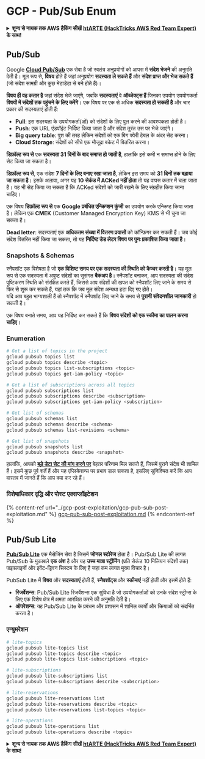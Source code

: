 # GCP - Pub/Sub Enum

<details>

<summary><strong>शून्य से नायक तक AWS हैकिंग सीखें</strong> <a href="https://training.hacktricks.xyz/courses/arte"><strong>htARTE (HackTricks AWS Red Team Expert)</strong></a><strong> के साथ!</strong></summary>

HackTricks का समर्थन करने के अन्य तरीके:

* यदि आप चाहते हैं कि आपकी **कंपनी का विज्ञापन HackTricks में दिखाई दे** या **HackTricks को PDF में डाउनलोड करें**, तो [**सब्सक्रिप्शन प्लान्स**](https://github.com/sponsors/carlospolop) देखें!
* [**आधिकारिक PEASS & HackTricks स्वैग**](https://peass.creator-spring.com) प्राप्त करें
* [**The PEASS Family**](https://opensea.io/collection/the-peass-family) की खोज करें, हमारे विशेष [**NFTs**](https://opensea.io/collection/the-peass-family) का संग्रह
* 💬 [**Discord group**](https://discord.gg/hRep4RUj7f) में **शामिल हों** या [**telegram group**](https://t.me/peass) में या **Twitter** पर 🐦 [**@carlospolopm**](https://twitter.com/carlospolopm) को **फॉलो करें**.
* **HackTricks** के [**github repos**](https://github.com/carlospolop/hacktricks) और [**HackTricks Cloud**](https://github.com/carlospolop/hacktricks-cloud) में PRs सबमिट करके अपनी हैकिंग ट्रिक्स साझा करें.

</details>

## Pub/Sub <a href="#reviewing-cloud-pubsub" id="reviewing-cloud-pubsub"></a>

Google [**Cloud Pub/Sub**](https://cloud.google.com/pubsub/) एक सेवा है जो स्वतंत्र अनुप्रयोगों को आपस में **संदेश भेजने** की अनुमति देती है। मूल रूप से, **विषय** होते हैं जहां अनुप्रयोग **सदस्यता ले सकते हैं** और **संदेश प्राप्त और भेज सकते हैं** (जो संदेश सामग्री और कुछ मेटाडेटा से बने होते हैं)।

**विषय ही वह कतार है** जहां संदेश भेजे जाएंगे, जबकि **सदस्यताएं** वे **ऑब्जेक्ट्स हैं** जिनका उपयोग उपयोगकर्ता **विषयों में संदेशों तक पहुंचने के लिए करेंगे**। एक विषय पर एक से अधिक **सदस्यता हो सकती है** और चार प्रकार की सदस्यताएं होती हैं:

* **Pull**: इस सदस्यता के उपयोगकर्ता(ओं) को संदेशों के लिए पुल करने की आवश्यकता होती है।
* **Push**: एक URL एंडपॉइंट निर्दिष्ट किया जाता है और संदेश तुरंत उस पर भेजे जाएंगे।
* **Big query table**: पुश की तरह लेकिन संदेशों को एक बिग क्वेरी टेबल के अंदर सेट करना।
* **Cloud Storage**: संदेशों को सीधे एक मौजूदा बकेट में वितरित करना।

**डिफ़ॉल्ट रूप से** एक **सदस्यता 31 दिनों के बाद समाप्त हो जाती है**, हालांकि इसे कभी न समाप्त होने के लिए सेट किया जा सकता है।

**डिफ़ॉल्ट रूप से**, एक संदेश **7 दिनों के लिए बनाए रखा जाता है**, लेकिन इस समय को **31 दिनों तक बढ़ाया जा सकता है**। इसके अलावा, अगर यह **10 सेकंड में ACKed नहीं होता** तो यह वापस कतार में चला जाता है। यह भी सेट किया जा सकता है कि ACKed संदेशों को जारी रखने के लिए संग्रहीत किया जाना चाहिए।

एक विषय **डिफ़ॉल्ट रूप से** एक **Google प्रबंधित एन्क्रिप्शन कुंजी** का उपयोग करके एन्क्रिप्ट किया जाता है। लेकिन एक **CMEK** (Customer Managed Encryption Key) KMS से भी चुना जा सकता है।

**Dead letter**: सदस्यताएं एक **अधिकतम संख्या में वितरण प्रयासों** को कॉन्फ़िगर कर सकती हैं। जब कोई संदेश वितरित नहीं किया जा सकता, तो यह **निर्दिष्ट डेड लेटर विषय पर पुनः प्रकाशित किया जाता है**।

### Snapshots & Schemas

स्नैपशॉट एक विशेषता है जो **एक विशिष्ट समय पर एक सदस्यता की स्थिति को कैप्चर करती है**। यह मूल रूप से एक सदस्यता में अपुष्ट संदेशों का सुसंगत **बैकअप है**। स्नैपशॉट बनाकर, आप सदस्यता की संदेश पुष्टिकरण स्थिति को संरक्षित करते हैं, जिससे आप संदेशों की खपत को स्नैपशॉट लिए जाने के समय से फिर से शुरू कर सकते हैं, यहां तक कि जब मूल संदेश अन्यथा हटा दिए गए होते।\
यदि आप बहुत भाग्यशाली हैं तो स्नैपशॉट में स्नैपशॉट लिए जाने के समय से **पुरानी संवेदनशील जानकारी** हो सकती है।

एक विषय बनाते समय, आप यह निर्दिष्ट कर सकते हैं कि **विषय संदेशों को एक स्कीमा का पालन करना चाहिए**।

### Enumeration
```bash
# Get a list of topics in the project
gcloud pubsub topics list
gcloud pubsub topics describe <topic>
gcloud pubsub topics list-subscriptions <topic>
gcloud pubsub topics get-iam-policy <topic>

# Get a list of subscriptions across all topics
gcloud pubsub subscriptions list
gcloud pubsub subscriptions describe <subscription>
gcloud pubsub subscriptions get-iam-policy <subscription>

# Get list of schemas
gcloud pubsub schemas list
gcloud pubsub schemas describe <schema>
gcloud pubsub schemas list-revisions <schema>

# Get list of snapshots
gcloud pubsub snapshots list
gcloud pubsub snapshots describe <snapshot>
```
हालांकि, आपको [**बड़े डेटा सेट की मांग करने पर**](https://cloud.google.com/pubsub/docs/replay-overview) बेहतर परिणाम मिल सकते हैं, जिसमें पुराने संदेश भी शामिल हैं। इसमें कुछ पूर्व शर्तें हैं और यह एप्लिकेशन्स पर प्रभाव डाल सकता है, इसलिए सुनिश्चित करें कि आप वास्तव में जानते हैं कि आप क्या कर रहे हैं।

### विशेषाधिकार वृद्धि और पोस्ट एक्सप्लॉइटेशन

{% content-ref url="../gcp-post-exploitation/gcp-pub-sub-post-exploitation.md" %}
[gcp-pub-sub-post-exploitation.md](../gcp-post-exploitation/gcp-pub-sub-post-exploitation.md)
{% endcontent-ref %}

## Pub/Sub Lite

[**Pub/Sub Lite**](https://cloud.google.com/pubsub/docs/choosing-pubsub-or-lite) एक मैसेजिंग सेवा है जिसमें **जोनल स्टोरेज** होता है। Pub/Sub Lite की लागत Pub/Sub के मुकाबले **एक अंश** है और यह **उच्च मात्रा स्ट्रीमिंग** (प्रति सेकंड 10 मिलियन संदेशों तक) पाइपलाइनों और इवेंट-ड्रिवन सिस्टम के लिए है जहां कम लागत मुख्य विचार है।

PubSub Lite में **विषय** और **सदस्यताएं** होती हैं, **स्नैपशॉट्स** और **स्कीमाएं** नहीं होतीं और इसमें होते हैं:

* **रिजर्वेशन्स**: Pub/Sub Lite रिजर्वेशन्स एक सुविधा है जो उपयोगकर्ताओं को उनके संदेश स्ट्रीम्स के लिए एक विशेष क्षेत्र में क्षमता आरक्षित करने की अनुमति देती है।
* **ऑपरेशन्स**: यह Pub/Sub Lite के प्रबंधन और प्रशासन में शामिल कार्यों और क्रियाओं को संदर्भित करता है।

### एन्युमरेशन
```bash
# lite-topics
gcloud pubsub lite-topics list
gcloud pubsub lite-topics describe <topic>
gcloud pubsub lite-topics list-subscriptions <topic>

# lite-subscriptions
gcloud pubsub lite-subscriptions list
gcloud pubsub lite-subscriptions describe <subscription>

# lite-reservations
gcloud pubsub lite-reservations list
gcloud pubsub lite-reservations describe <topic>
gcloud pubsub lite-reservations list-topics <topic>

# lite-operations
gcloud pubsub lite-operations list
gcloud pubsub lite-operations describe <topic>
```
<details>

<summary><strong>शून्य से नायक तक AWS हैकिंग सीखें</strong> <a href="https://training.hacktricks.xyz/courses/arte"><strong>htARTE (HackTricks AWS Red Team Expert)</strong></a><strong> के साथ!</strong></summary>

HackTricks का समर्थन करने के अन्य तरीके:

* यदि आप चाहते हैं कि आपकी **कंपनी का विज्ञापन HackTricks में दिखाई दे** या **HackTricks को PDF में डाउनलोड करें**, तो [**सब्सक्रिप्शन प्लान्स**](https://github.com/sponsors/carlospolop) देखें!
* [**आधिकारिक PEASS & HackTricks स्वैग**](https://peass.creator-spring.com) प्राप्त करें
* [**The PEASS Family**](https://opensea.io/collection/the-peass-family) की खोज करें, हमारा विशेष [**NFTs**](https://opensea.io/collection/the-peass-family) संग्रह
* 💬 [**Discord समूह**](https://discord.gg/hRep4RUj7f) में **शामिल हों** या [**telegram समूह**](https://t.me/peass) में या **Twitter** पर 🐦 [**@carlospolopm**](https://twitter.com/carlospolopm) को **फॉलो करें**.
* **HackTricks** के [**github repos**](https://github.com/carlospolop/hacktricks) और [**HackTricks Cloud**](https://github.com/carlospolop/hacktricks-cloud) में PRs सबमिट करके अपनी हैकिंग ट्रिक्स साझा करें।

</details>
